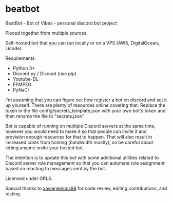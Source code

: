 # beatbot
BeatBot - Bot of Vibes - personal discord bot project

Pieced together from multiple sources.

Self-hosted bot that you can run locally or on a VPS (AWS, DigitalOcean, Linode).

Requirements:
  * Python 3+
  * Discord.py / Discord (use pip)
  * Youtube-DL
  * FFMPEG
  * PyNaCl

I'm assuming that you can figure out how register a bot on discord and set it up yourself. There are plenty of resources online covering that.
Replace the token in the file config/secrets_template.json with your own bot's token and then rename the file to "secrets.json"

Bot is capable of running on multiple Discord servers at the same time, however you would need to make it so that people can invite it and provision enough resources for that to happen. That will also result in increased costs from hosting (bandwidth mostly), so be careful about letting anyone invite your hosted bot.

The intention is to update this bot with some additional utilities related to Discord server role management so that you can automate role assignment based on reacting to messages sent by the bot.

Licensed under GPL3.

Special thanks to <a href='https://github.com/xavierjenkins99'>xavierjenkins99</a> for code review, editing contributions, and testing.
